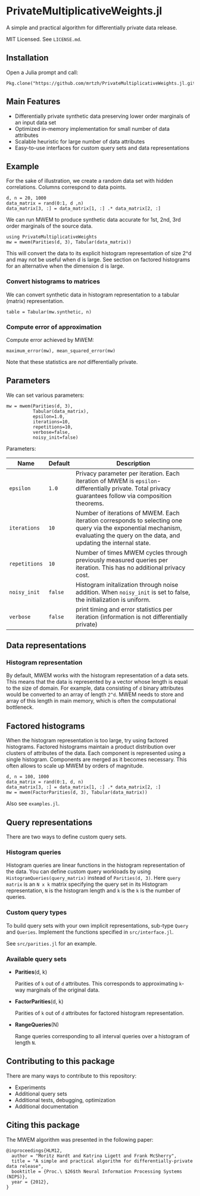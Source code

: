 # PrivateMultiplicativeWeights.jl

A simple and practical algorithm for differentially private data release.

MIT Licensed. See `LICENSE.md`.

## Installation

Open a Julia prompt and call: 
```
Pkg.clone("https://github.com/mrtzh/PrivateMultiplicativeWeights.jl.git")
```

## Main Features

* Differentially private synthetic data preserving lower order marginals of an input data set
* Optimized in-memory implementation for small number of data attributes
* Scalable heuristic for large number of data attributes
* Easy-to-use interfaces for custom query sets and data representations

## Example
For the sake of illustration, we create a random data set with hidden correlations. Columns correspond to data points.
```
d, n = 20, 1000
data_matrix = rand(0:1, d ,n)
data_matrix[3, :] = data_matrix[1, :] .* data_matrix[2, :]
```

We can run MWEM to produce synthetic data accurate for 1st, 2nd, 3rd order marginals of the source data.
```
using PrivateMultiplicativeWeights
mw = mwem(Parities(d, 3), Tabular(data_matrix))
```
This will convert the data to its explicit histogram representation of size 2^d
and may not be useful when d is large. See section on factored histograms
for an alternative when the dimension d is large.

### Convert histograms to matrices

We can convert synthetic data in histogram representation to a tabular 
(matrix) representation.
```
table = Tabular(mw.synthetic, n)
```

### Compute error of approximation
Compute error achieved by MWEM:
```
maximum_error(mw), mean_squared_error(mw)
```
Note that these statistics are *not* differentially private.

## Parameters

We can set various parameters:
```
mw = mwem(Parities(d, 3),
          Tabular(data_matrix),
          epsilon=1.0,
          iterations=10,
          repetitions=10,
          verbose=false,
          noisy_init=false)
```
Parameters:

| Name | Default | Description |
| ---- | ------- | ----------- |
| `epsilon` | `1.0` | Privacy parameter per iteration. Each iteration of MWEM is `epsilon`-differentially private. Total privacy guarantees follow via composition theorems. |
| `iterations` | `10` | Number of iterations of MWEM. Each iteration corresponds to selecting one query via the exponential mechanism, evaluating the query on the data, and updating the internal state. |
| `repetitions`| `10` | Number of times MWEM cycles through previously measured queries per iteration. This has no additional privacy cost. |
| `noisy_init` | `false` | Histogram initalization through noise addition. When `noisy_init` is set to false, the initialization is uniform. |
| `verbose` | `false` | print timing and error statistics per iteration (information is not differentially private)

## Data representations

### Histogram representation

By default, MWEM works with the histogram representation of a data sets. This
means that the data is represented by a vector whose length is equal to the size
of domain. For example, data consisting of `d` binary attributes would be
converted to an array of length `2^d`. MWEM needs to store and array of this
length in main memory, which is often the computational bottleneck.

## Factored histograms

When the histogram representation is too large, try using factored histograms.
Factored histograms maintain a product distribution over clusters of attributes
of the data. Each component is represented using a single histogram. Components
are merged as it becomes necessary. This often allows to scale up MWEM by orders
of magnitude.  
```
d, n = 100, 1000
data_matrix = rand(0:1, d, n)
data_matrix[3, :] = data_matrix[1, :] .* data_matrix[2, :]
mw = mwem(FactorParities(d, 3), Tabular(data_matrix))
```

Also see `examples.jl`.

## Query representations

There are two ways to define custom query sets.

### Histogram queries

Histogram queries are linear functions in the histogram representation of the
data.  You can define custom query workloads by using
`HistogramQueries(query_matrix)` instead of `Parities(d, 3)`. Here `query
matrix` is an `N x k` matrix specifying the query set in its Histogram
representation, `N` is the histogram length and `k` is the `k` is the number of
queries.

### Custom query types

To build query sets with your own implicit representations, sub-type
`Query` and `Queries`. Implement the functions specified in `src/interface.jl`.

See `src/parities.jl` for an example.

### Available query sets

- **Parities**(d, k)

  Parities of `k` out of `d` attributes. This corresponds to approximating
  `k`-way marginals of the original data.

- **FactorParities**(d, k)

  Parities of `k` out of `d` attributes for factored histogram representation.

- **RangeQueries**(N)

  Range queries corresponding to all interval queries over a histogram of length `N`.

## Contributing to this package

There are many ways to contribute to this repository:

* Experiments
* Additional query sets
* Additional tests, debugging, optimization
* Additional documentation

## Citing this package

The MWEM algorithm was presented in the following paper:
```
@inproceedings{HLM12,
  author = "Moritz Hardt and Katrina Ligett and Frank McSherry",
  title = "A simple and practical algorithm for differentially-private data release",
  booktitle = {Proc.\ $26$th Neural Information Processing Systems (NIPS)},
  year = {2012},
}
```
